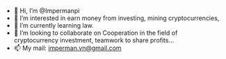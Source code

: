 - 👋 Hi, I’m @Impermanpi
- 👀 I’m interested in earn money from investing, mining cryptocurrencies,
- 🌱 I’m currently learning law.
- 💞️ I’m looking to collaborate on Cooperation in the field of cryptocurrency investment, teamwork to share profits...
- 📫 My mail: imperman.vn@gmail.com

<!---
Impermanpi/Impermanpi is a ✨ special ✨ repository because its `README.md` (this file) appears on your GitHub profile.
You can click the Preview link to take a look at your changes.
--->
